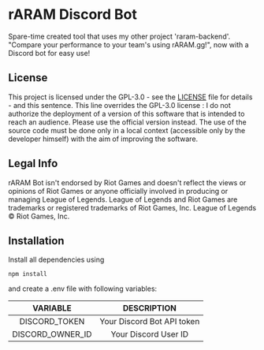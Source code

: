 # rARAM Discord Bot
Spare-time created tool that uses my other project 'raram-backend'. <br/>
"Compare your performance to your team's using rARAM.gg!", now with a Discord bot for easy use!

## License
This project is licensed under the GPL-3.0 - see the [LICENSE](https://github.com/marco-verbeek/raram-bot/blob/master/LICENSE) file for details - and this sentence. This line overrides the GPL-3.0 license : I do not authorize the deployment of a version of this software that is intended to reach an audience. Please use the official version instead. The use of the source code must be done only in a local context (accessible only by the developer himself) with the aim of improving the software.

## Legal Info
rARAM Bot isn't endorsed by Riot Games and doesn't reflect the views or opinions of Riot Games or anyone officially involved in producing or managing League of Legends. League of Legends and Riot Games are trademarks or registered trademarks of Riot Games, Inc. League of Legends © Riot Games, Inc.

## Installation
Install all dependencies using
``` 
npm install
```

and  create a .env file with following variables:

| VARIABLE | DESCRIPTION
|:----------:|:----------:
| DISCORD_TOKEN | Your Discord Bot API token 
| DISCORD_OWNER_ID | Your Discord User ID
